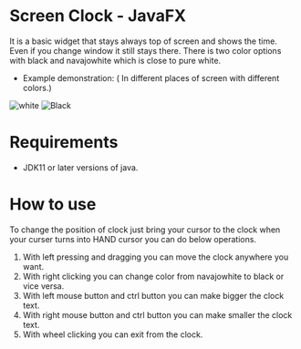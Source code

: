 # Screen Clock - JavaFX
It is a basic widget that stays always top of screen and shows the time. Even if you change window it still stays there. There is two color options with black and navajowhite which is close to pure white. 

- Example demonstration: ( In different places of screen with different colors.)
 
![white](https://user-images.githubusercontent.com/73116832/112976207-3e693380-915d-11eb-9465-f7a94bd5825c.png)       ![Black](https://user-images.githubusercontent.com/73116832/112976212-3f9a6080-915d-11eb-98ee-feb8fd1a1331.png)
# Requirements
- JDK11 or later versions of java.
# How to use
To change the position of clock just bring your cursor to the clock when your curser turns into HAND cursor you can do below operations.

1) With left pressing and dragging you can move the clock anywhere you want.
2) With right clicking you can change color from navajowhite to black or vice versa.
3) With left mouse button and ctrl button you can make bigger the clock text.
4) With right mouse button and ctrl button you can make smaller the clock text.
5) With wheel clicking you can exit from the clock.
